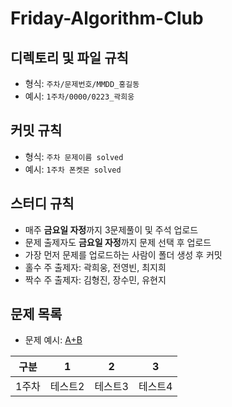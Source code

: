 # Friday-Algorithm-Club


## 디렉토리 및 파일 규칙 
- 형식: `주차/문제번호/MMDD_홍길동`
- 예시: `1주차/0000/0223_곽희웅`


## 커밋 규칙
- 형식: `주차 문제이름 solved`
- 예시: `1주차 폰켓몬 solved`


## 스터디 규칙
- 매주 **금요일 자정**까지 3문제풀이 및 주석 업로드
- 문제 출제자도 **금요일 자정**까지 문제 선택 후 업로드
- 가장 먼저 문제를 업로드하는 사람이 폴더 생성 후 커밋
- 홀수 주 출제자: 곽희웅, 전영빈, 최지희
- 짝수 주 출제자: 김형진, 장수민, 유현지

## 문제 목록
- 문제 예시: [A+B](https://www.acmicpc.net/problem/1000)
  
|구분|1|2|3|
|----|-----|-----|---------------------|
|1주차|테스트2|테스트3|테스트4|

